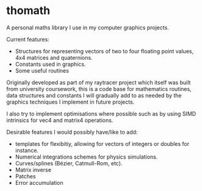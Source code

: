 # thomath
A personal maths library I use in my computer graphics projects. 

Current features:
- Structures for representing vectors of two to four floating point values, 4x4 matrices and quaternions.
- Constants used in graphics.
- Some useful routines

Originally developed as part of my raytracer project which itself was built from university coursework, this is a code base for mathematics routines, data structures and constants I will gradually add to as needed by the graphics techniques I implement in future projects.

I also try to implement optimisations where possible such as by using SIMD intrinsics for vec4 and matrix4 operations.

Desirable features I would possibly have/like to add:
- templates for flexibitiy, allowing for vectors of integers or doubles for instance.
- Numerical integrations schemes for physics simulations.
- Curves/splines (Bézier, Catmull-Rom, etc).
- Matrix inverse
- Patches
- Error accumulation
